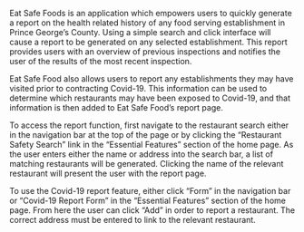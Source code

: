 Eat Safe Foods is an application which empowers users to quickly generate a report on the health related history of any food serving establishment in Prince George’s County. Using a simple search and click interface will cause a report to be generated on any selected establishment. This report provides users with an overview of previous inspections and notifies the user of the results of the most recent inspection. 

Eat Safe Food also allows users to report any establishments they may have visited prior to contracting Covid-19. This information can be used to determine which restaurants may have been exposed to Covid-19, and that information is then added to Eat Safe Food’s report page.

To access the report function, first navigate to the restaurant search either in the navigation bar at the top of the page or by clicking the “Restaurant Safety Search” link in the “Essential Features” section of the home page. As the user enters either the name or address into the search bar, a list of matching restaurants will be generated. Clicking the name of the relevant restaurant will present the user with the report page.

To use the Covid-19 report feature, either click “Form” in the navigation bar or “Covid-19 Report Form” in the “Essential Features” section of the home page. From here the user can click “Add” in order to report a restaurant. The correct address must be entered to link to the relevant restaurant.
